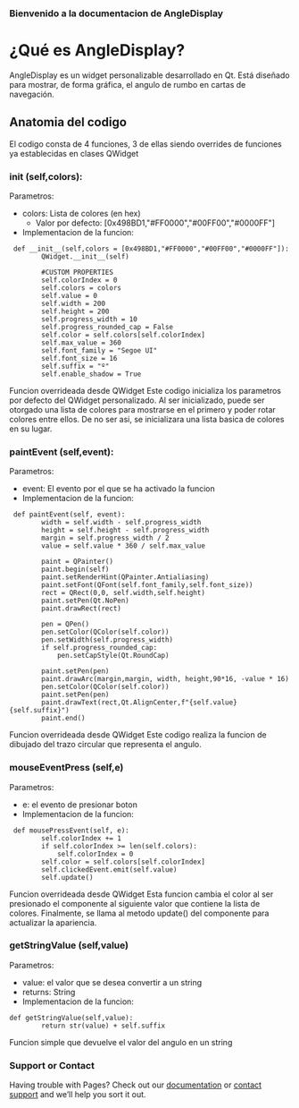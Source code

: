 ### Bienvenido a la documentacion de AngleDisplay 

# ¿Qué es AngleDisplay?

AngleDisplay es un widget personalizable desarrollado en Qt. Está diseñado para mostrar, de forma gráfica, el angulo de rumbo en cartas de navegación.


## Anatomia del codigo
  El codigo consta de 4 funciones, 3 de ellas siendo overrides de funciones ya establecidas en clases QWidget
### init (self,colors):

Parametros:
+ colors: Lista de colores (en hex)
  - Valor por defecto: [0x498BD1,"#FF0000","#00FF00","#0000FF"]
+ Implementacion de la funcion:
```
 def __init__(self,colors = [0x498BD1,"#FF0000","#00FF00","#0000FF"]):
        QWidget.__init__(self)
        
        #CUSTOM PROPERTIES
        self.colorIndex = 0
        self.colors = colors
        self.value = 0
        self.width = 200
        self.height = 200
        self.progress_width = 10
        self.progress_rounded_cap = False
        self.color = self.colors[self.colorIndex]
        self.max_value = 360
        self.font_family = "Segoe UI"
        self.font_size = 16
        self.suffix = "º"
        self.enable_shadow = True
```
Funcion overrideada desde QWidget
Este codigo inicializa los parametros por defecto del QWidget personalizado.
Al ser inicializado, puede ser otorgado una lista de colores para mostrarse en el primero y poder rotar colores entre ellos. De no ser asi, se inicializara una lista basica de colores en su lugar.


### paintEvent (self,event):

Parametros:
+ event: El evento por el que se ha activado la funcion
+ Implementacion de la funcion:
```
 def paintEvent(self, event):
        width = self.width - self.progress_width
        height = self.height - self.progress_width
        margin = self.progress_width / 2
        value = self.value * 360 / self.max_value
        
        paint = QPainter()
        paint.begin(self)
        paint.setRenderHint(QPainter.Antialiasing)
        paint.setFont(QFont(self.font_family,self.font_size)) 
        rect = QRect(0,0, self.width,self.height)
        paint.setPen(Qt.NoPen)
        paint.drawRect(rect)
        
        pen = QPen()
        pen.setColor(QColor(self.color))
        pen.setWidth(self.progress_width)
        if self.progress_rounded_cap:
            pen.setCapStyle(Qt.RoundCap)
        
        paint.setPen(pen)
        paint.drawArc(margin,margin, width, height,90*16, -value * 16)
        pen.setColor(QColor(self.color))
        paint.setPen(pen)
        paint.drawText(rect,Qt.AlignCenter,f"{self.value}{self.suffix}")
        paint.end()  
```
Funcion overrideada desde QWidget
Este codigo realiza la funcion de dibujado del trazo circular que representa el angulo.
### mouseEventPress (self,e)

Parametros:
+ e: el evento de presionar boton
+ Implementacion de la funcion:
```
 def mousePressEvent(self, e):
        self.colorIndex += 1
        if self.colorIndex >= len(self.colors):
            self.colorIndex = 0
        self.color = self.colors[self.colorIndex]
        self.clickedEvent.emit(self.value)
        self.update()
```
Funcion overrideada desde QWidget
Esta funcion cambia el color al ser presionado el componente al siguiente valor que contiene la lista de colores. Finalmente, se llama al metodo update() del componente para actualizar la apariencia.

### getStringValue (self,value)

Parametros:
+ value: el valor que se desea convertir a un string
+ returns: String
+ Implementacion de la funcion:
```
def getStringValue(self,value):
        return str(value) + self.suffix
```
Funcion simple que devuelve el valor del angulo en un string 

### Support or Contact

Having trouble with Pages? Check out our [documentation](https://docs.github.com/categories/github-pages-basics/) or [contact support](https://support.github.com/contact) and we’ll help you sort it out.

